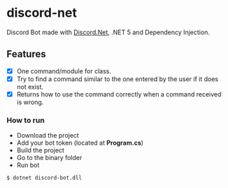 # discord-net
Discord Bot made with [Discord.Net](https://github.com/discord-net/Discord.Net), .NET 5 and Dependency Injection.

## Features
- [x] One command/module for class.
- [x] Try to find a command similar to the one entered by the user if it does not exist.  
- [x] Returns how to use the command correctly when a command received is wrong. 

### How to run
 - Download the project
 - Add your bot token (located at **Program.cs**)
 - Build the project
 - Go to the binary folder
 - Run bot 

 `$ dotnet discord-bot.dll`

